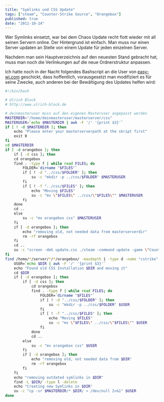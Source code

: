 ```yaml
---
title: "Symlinks und CSS Update"
tags: ["steam", "Counter-Strike Source", "Orangebox"]
published: true
date: "2011-10-14"
---
```


Wer Symlinks einsetzt, war bei dem Chaos Update recht flott wieder mit all seinen Servern online. Der Hintergrund ist einfach. Man muss nur einen Server updaten an Stelle von einem Update für jeden einzelnen Server.

Nachdem man sein Hauptverzeichnis auf den neuesten Stand gebracht hat, muss man noch die Verlinkungen auf die neue Ordnerstruktur anpassen.

Ich hatte noch in der Nacht folgendes Bashscript an die User von [easy-wi.com](https://easy-wi.com) geschickt, dass hoffentlich, vorausgesetzt man modifiziert es für seine Zwecke, auch anderen bei der Bewältigung des Updates helfen wird:

```bash
#!/bin/bash

# Ulrich Block
# http://www.ulrich-block.de

# deinmasteruser muss auf den eigenen Masteruser angepasst werden
MASTERDIR="/home/deinmasteruser/masterserver/css"
MASTERUSER=`echo $MASTERDIR | awk -F '/' '{print $3}'`
if [ ! -d $MASTERDIR ]; then
    echo "Please enter your masterserverpath at the skript first"
    exit 0
fi
cd $MASTERDIR
if [ -d orangebox ]; then
    if [ -d css ]; then
    cd orangebox
    find . -type f | while read FILES; do
        FOLDER=`dirname "$FILES"`
        if [ ! -d "../css/$FOLDER" ]; then
            su -c "mkdir -p ../css/$FOLDER" $MASTERUSER
        fi
        if [ ! -f "../css/$FILES" ]; then
            echo "Moving $FILES"
            su -c "mv \"$FILES\" ../css/\"$FILES\"" $MASTERUSER
        fi
    done
    cd ..
    else
        su -c "mv orangebox css" $MASTERUSER
    fi
    if [ -d orangebox ]; then
        echo "removing old, not needed data from masterserverdir"
        rm -rf orangebox
    fi
    cd ..
    su -c "screen -dmS update.css ./steam -command update -game \"Counter-Strike Source\" -retry -verify_all -dir $MASTERDIR" $MASTERUSER
fi
find /home/*/server/*/*/orangebox/ -maxdepth 1 -type d -name "cstrike" | sed 's/orangebox\/cstrike//g' | while read DIR; do
    USER=`echo $DIR | awk -F '/' '{print $3}'`
    echo "Found old CSS Installation $DIR and moving it"
    cd $DIR
    if [ -d orangebox ]; then
        if [ -d css ]; then
            cd orangebox
            find . -type f | while read FILES; do
                FOLDER=`dirname "$FILES"`
                if [ ! -d "../css/$FOLDER" ]; then
                    su -c "mkdir -p ../css/$FOLDER" $USER
                fi
                if [ ! -f "../css/$FILES" ]; then
                    echo "Moving $FILES"
                    su -c "mv \"$FILES\" ../css/\"$FILES\"" $USER
                fi
            done
            cd ..
        else
            su -c "mv orangebox css" $USER
        fi
        if [ -d orangebox ]; then
            echo "removing old, not needed data from $DIR"
            rm -rf orangebox
        fi
    fi
    echo "removing outdated symlinks in $DIR"
    find -L $DIR/ -type l -delete
    echo "Creating new Symlinks in $DIR"
    su -c "cp -sr $MASTERDIR/* $DIR/ > /dev/null 2>&1" $USER
done
```

